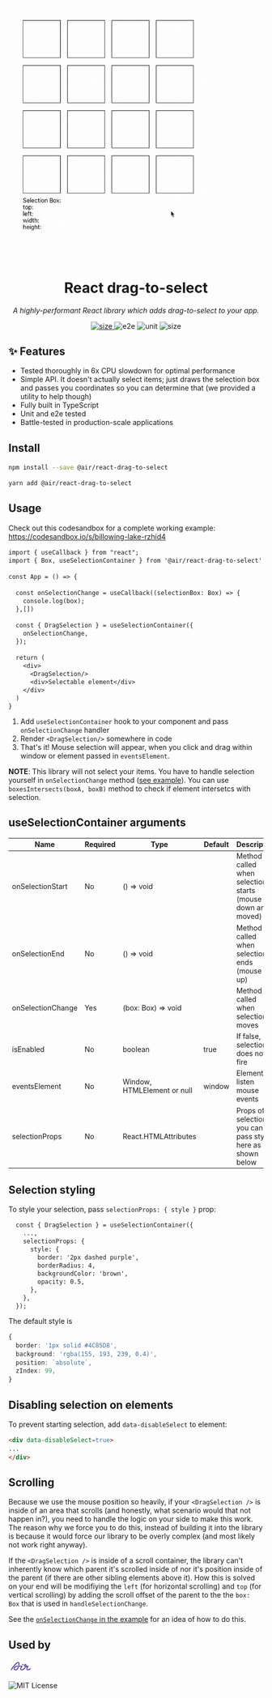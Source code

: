 <p align="center">
  <img src="example/assets/example.gif">
</p>

<h1 align="center">React drag-to-select</h1>
<p align="center"><i>A highly-performant React library which adds drag-to-select to your app.</i></p>

<p align="center">
  <a href="https://www.npmjs.com/package/@air/react-drag-to-select">
    <img src="https://img.shields.io/npm/v/@air/react-drag-to-select?color=2E77FF" alt="size" />
  </a>
  <img alt="e2e" src="https://github.com/AirLabsTeam/react-drag-to-select/actions/workflows/e2e-tests.yml/badge.svg" />
  <img alt="unit" src="https://github.com/AirLabsTeam/react-drag-to-select/actions/workflows/unit-tests.yml/badge.svg" />  
  <img alt="size" src="https://img.shields.io/bundlephobia/min/@air/react-drag-to-select" />
</p>

## ✨ Features <a name="features"></a>

- Tested thoroughly in 6x CPU slowdown for optimal performance
- Simple API. It doesn't actually select items; just draws the selection box and passes you coordinates so you can determine that (we provided a utility to help though)
- Fully built in TypeScript
- Unit and e2e tested
- Battle-tested in production-scale applications

## Install

```bash
npm install --save @air/react-drag-to-select
```
```bash
yarn add @air/react-drag-to-select
```

## Usage

Check out this codesandbox for a complete working example: https://codesandbox.io/s/billowing-lake-rzhid4

```tsx
import { useCallback } from "react";
import { Box, useSelectionContainer } from '@air/react-drag-to-select'

const App = () => {

  const onSelectionChange = useCallback((selectionBox: Box) => {
    console.log(box);
  },[])

  const { DragSelection } = useSelectionContainer({
    onSelectionChange,
  });

  return (
    <div>
      <DragSelection/>
      <div>Selectable element</div>
    </div>
  )
}

```

1. Add `useSelectionContainer` hook to your component and pass `onSelectionChange` handler
2. Render `<DragSelection/>` somewhere in code
3. That's it! Mouse selection will appear, when you click and drag within window or element passed in `eventsElement`.

**NOTE**: This library will not select your items. You have to handle selection yourself in `onSelectionChange` method ([see example](https://codesandbox.io/s/billowing-lake-rzhid4)). You can use `boxesIntersects(boxA, boxB)` method to check if element intersetcs with selection.


## useSelectionContainer arguments

|Name|Required|Type|Default|Description|
|----|--------|----|-------|-----------|
|onSelectionStart|No|() => void||Method called when selection starts (mouse is down and moved)|
|onSelectionEnd|No|() => void||Method called when selection ends (mouse is up)
|onSelectionChange|Yes|(box: Box) => void||Method called when selection moves|
|isEnabled|No|boolean|true|If false, selection does not fire|
|eventsElement|No|Window, HTMLElement or null|window|Element to listen mouse events|
|selectionProps|No|React.HTMLAttributes||Props of selection - you can pass style here as shown below|

## Selection styling

To style your selection, pass `selectionProps: { style }` prop:

```tsx
  const { DragSelection } = useSelectionContainer({
    ...,
    selectionProps: {
      style: {
        border: '2px dashed purple',
        borderRadius: 4,
        backgroundColor: 'brown',
        opacity: 0.5,
      },
    },
  });
```

The default style is
```ts
{
  border: '1px solid #4C85D8',
  background: 'rgba(155, 193, 239, 0.4)',
  position: `absolute`,
  zIndex: 99,
}
```

## Disabling selection on elements

To prevent starting selection, add `data-disableSelect` to element:

```html
<div data-disableSelect=true>
...
</div>
```

## Scrolling

Because we use the mouse position so heavily, if your `<DragSelection />` is inside of an area that scrolls (and honestly, what scenario would that not happen in?), you need to handle the logic on your side to make this work. The reason why we force you to do this, instead of building it into the library is because it would force our library to be overly complex (and most likely not work right anyway). 

If the `<DragSelection />` is inside of a scroll container, the library can't inherently know which parent it's scrolled inside of nor it's position inside of the parent (if there are other sibling elements above it). How this is solved on your end will be modifiying the `left` (for horizontal scrolling) and `top` (for vertical scrolling) by adding the scroll offset of the parent to the the `box: Box` that is used in `handleSelectionChange`. 

See the [`onSelectionChange` in the example](https://github.com/AirLabsTeam/react-drag-to-select/blob/main/example/src/App.tsx#L10) for an idea of how to do this.

## Used by

[<img src="./example/assets/air.png" height="25" width="50">]([http://google.com.au/](https://air.inc))

<img src="https://img.shields.io/npm/l/@air/react-drag-to-select?color=41C300" alt="MIT License">

